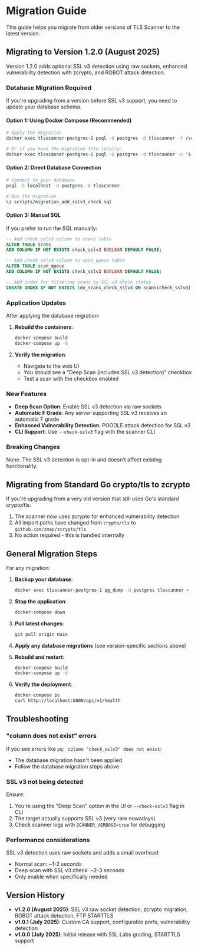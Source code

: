 # Migration Guide

This guide helps you migrate from older versions of TLS Scanner to the latest version.

## Migrating to Version 1.2.0 (August 2025)

Version 1.2.0 adds optional SSL v3 detection using raw sockets, enhanced vulnerability detection with zcrypto, and ROBOT attack detection.

### Database Migration Required

If you're upgrading from a version before SSL v3 support, you need to update your database schema.

#### Option 1: Using Docker Compose (Recommended)

```bash
# Apply the migration
docker exec tlsscanner-postgres-1 psql -U postgres -d tlsscanner -f /scripts/migration_add_sslv3_check.sql

# Or if you have the migration file locally:
docker exec tlsscanner-postgres-1 psql -U postgres -d tlsscanner -c "$(cat scripts/migration_add_sslv3_check.sql)"
```

#### Option 2: Direct Database Connection

```bash
# Connect to your database
psql -h localhost -U postgres -d tlsscanner

# Run the migration
\i scripts/migration_add_sslv3_check.sql
```

#### Option 3: Manual SQL

If you prefer to run the SQL manually:

```sql
-- Add check_sslv3 column to scans table
ALTER TABLE scans 
ADD COLUMN IF NOT EXISTS check_sslv3 BOOLEAN DEFAULT FALSE;

-- Add check_sslv3 column to scan_queue table  
ALTER TABLE scan_queue
ADD COLUMN IF NOT EXISTS check_sslv3 BOOLEAN DEFAULT FALSE;

-- Add index for filtering scans by SSL v3 check status
CREATE INDEX IF NOT EXISTS idx_scans_check_sslv3 ON scans(check_sslv3) WHERE check_sslv3 = TRUE;
```

### Application Updates

After applying the database migration:

1. **Rebuild the containers**:
   ```bash
   docker-compose build
   docker-compose up -d
   ```

2. **Verify the migration**:
   - Navigate to the web UI
   - You should see a "Deep Scan (includes SSL v3 detection)" checkbox
   - Test a scan with the checkbox enabled

### New Features

- **Deep Scan Option**: Enable SSL v3 detection via raw sockets
- **Automatic F Grade**: Any server supporting SSL v3 receives an automatic F grade
- **Enhanced Vulnerability Detection**: POODLE attack detection for SSL v3
- **CLI Support**: Use `--check-sslv3` flag with the scanner CLI

### Breaking Changes

None. The SSL v3 detection is opt-in and doesn't affect existing functionality.

## Migrating from Standard Go crypto/tls to zcrypto

If you're upgrading from a very old version that still uses Go's standard crypto/tls:

1. The scanner now uses zcrypto for enhanced vulnerability detection
2. All import paths have changed from `crypto/tls` to `github.com/zmap/zcrypto/tls`
3. No action required - this is handled internally

## General Migration Steps

For any migration:

1. **Backup your database**:
   ```bash
   docker exec tlsscanner-postgres-1 pg_dump -U postgres tlsscanner > backup_$(date +%Y%m%d).sql
   ```

2. **Stop the application**:
   ```bash
   docker-compose down
   ```

3. **Pull latest changes**:
   ```bash
   git pull origin main
   ```

4. **Apply any database migrations** (see version-specific sections above)

5. **Rebuild and restart**:
   ```bash
   docker-compose build
   docker-compose up -d
   ```

6. **Verify the deployment**:
   ```bash
   docker-compose ps
   curl http://localhost:8000/api/v1/health
   ```

## Troubleshooting

### "column does not exist" errors

If you see errors like `pq: column "check_sslv3" does not exist`:
- The database migration hasn't been applied
- Follow the database migration steps above

### SSL v3 not being detected

Ensure:
1. You're using the "Deep Scan" option in the UI or `--check-sslv3` flag in CLI
2. The target actually supports SSL v3 (very rare nowadays)
3. Check scanner logs with `SCANNER_VERBOSE=true` for debugging

### Performance considerations

SSL v3 detection uses raw sockets and adds a small overhead:
- Normal scan: ~1-2 seconds
- Deep scan with SSL v3 check: ~2-3 seconds
- Only enable when specifically needed

## Version History

- **v1.2.0 (August 2025)**: SSL v3 raw socket detection, zcrypto migration, ROBOT attack detection, FTP STARTTLS
- **v1.0.1 (July 2025)**: Custom CA support, configurable ports, vulnerability detection
- **v1.0.0 (July 2025)**: Initial release with SSL Labs grading, STARTTLS support